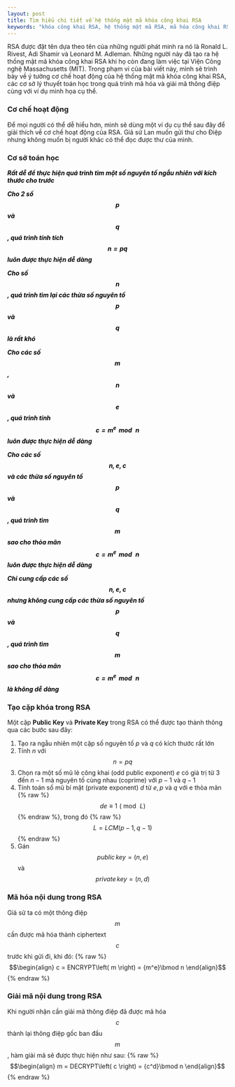 ```yaml
---
layout: post
title: Tìm hiểu chi tiết về hệ thống mật mã khóa công khai RSA
keywords: "khóa công khai RSA, hệ thống mật mã RSA, mã hóa công khai RSA, mã hóa RSA"
---
```


RSA được đặt tên dựa theo tên của những người phát minh ra nó là Ronald L. Rivest, Adi Shamir và Leonard M. Adleman. Những người này đã tạo ra hệ thống mật mã khóa công khai RSA khi họ còn đang làm việc tại Viện Công nghệ Massachusetts (MIT). Trong phạm vi của bài viết này, mình sẽ trình bày về ý tưởng cơ chế hoạt động của hệ thống mật mã khóa công khai RSA, các cơ sở lý thuyết toán học trong quá trình mã hóa và giải mã thông điệp cùng với ví dụ minh họa cụ thể.

### Cơ chế hoạt động

Để mọi người có thể dễ hiểu hơn, mình sẽ dùng một ví dụ cụ thể sau đây để giải thích về cơ chế hoạt động của RSA. Giả sử Lan muốn gửi thư cho Điệp nhưng không muốn bị người khác có thể đọc được thư của mình.

### Cơ sở toán học

**_<span style="color:black">Rất dễ để thực hiện quá trình tìm một số nguyên tố ngẫu nhiên với kích thước cho trước</span>_**

**_<span style="color:black">Cho 2 số $$p$$ và $$q$$, quá trình tính tích $$n = pq$$ luôn được thực hiện dễ dàng</span>_**

**_<span style="color:black">Cho số $$n$$, quá trình tìm lại các thừa số nguyên tố $$p$$ và $$q$$ là rất khó</span>_**

**_<span style="color:black">Cho các số $$m$$, $$n$$ và $$e$$, quá trình tính $$c = {m^e}\,\bmod \,n$$ luôn được thực hiện dễ dàng</span>_**

**_<span style="color:black">Cho các số $$n, e, c$$ và các thừa số nguyên tố $$p$$ và $$q$$, quá trình tìm $$m$$ sao cho thỏa mãn $$c = {m^e}\,\bmod \,n$$ luôn được thực hiện dễ dàng</span>_**

**_<span style="color:black">Chỉ cung cấp các số $$n, e, c$$ nhưng không cung cấp các thừa số nguyên tố $$p$$ và $$q$$, quá trình tìm $$m$$ sao cho thỏa mãn $$c = {m^e}\,\bmod \,n$$ là không dễ dàng</span>_**

### Tạo cặp khóa trong RSA

Một cặp **Public Key** và **Private Key** trong RSA có thể được tạo thành thông qua các bước sau đây:

1. Tạo ra ngẫu nhiên một cặp số nguyên tố $p$ và $q$ có kích thước rất lớn
2. Tính $n$ với $$n = pq$$
3. Chọn ra một số mũ lẻ công khai (odd public exponent) $e$ có giá trị từ $3$ đến $n-1$ mà nguyên tố cùng nhau (coprime) với $p-1$ và $q-1$
4. Tính toán số mũ bí mật (private exponent) $d$ từ $e, p$ và $q$ với e thỏa mãn {% raw %}$$de \equiv 1\,\,\left( {\bmod \,L} \right)$${% endraw %}, trong đó {% raw %}$$L = LCM\left( {p - 1,q - 1} \right)$${% endraw %}
5. Gán $$public\,key = (n, e)$$ và $$private\,key = (n, d)$$

### Mã hóa nội dung trong RSA

Giả sử ta có một thông điệp $$m$$ cần được mã hóa thành ciphertext $$c$$ trước khi gửi đi, khi đó:
{% raw %}
$$\begin{align}
c = ENCRYPT\left( m \right) = {m^e}\bmod n
\end{align}$$
{% endraw %}

### Giải mã nội dung trong RSA
Khi người nhận cần giải mã thông điệp đã được mã hóa $$c$$ thành lại thông điệp gốc ban đầu $$m$$, hàm giải mã sẽ được thực hiện như sau:
{% raw %}
$$\begin{align}
m = DECRYPT\left( c \right) = {c^d}\bmod n
\end{align}$$
{% endraw %}

